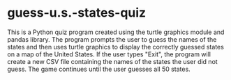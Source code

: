 # guess-u.s.-states-quiz
This is a Python quiz program created using the turtle graphics module and pandas library.
The program prompts the user to guess the names of the states and then uses turtle graphics to display the correctly guessed states on a map of the United States. If the user types "Exit", the program will create a new CSV file containing the names of the states the user did not guess. The game continues until the user guesses all 50 states.
